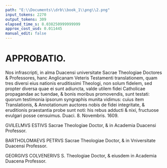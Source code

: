 ```yaml
---
path: "E:\\Documents\\drb\\book_1\\png\\2.png"
input_tokens: 2270
output_tokens: 309
elapsed_time_s: 8.038250999999999
approx_cost_usd: 0.011445
manual_edit: false
---
```

# APPROBATIO.

Nos infrascripti, in alma Duacensi universitate Sacrae Theologiae Doctores & Professores, hanc Anglicanam Veteris Testamenti translationem, quam tres diversi eius nationis eruditissimi Theologi, non solum fidelem, sed propter diversa quae ei sunt adiuncta, valde utilem fidei Catholicae propagandae ac tuendae, & bonis moribus promovendis, sunt testati: quorum testimonia ipsorum syngraphis munita vidimus: cuius item Translationis, & Annotationum auctores nobis de fidei integritate, & eruditionis praestantia probe sunt noti: his rebus adducti & nixi, fructuose evulgari posse censuimus. Duaci. 8. Novembris. 1609.

GVILELMVS ESTIVS Sacrae Theologiae Doctor, & in Academia Duacensi Professor.

BARTHOLOMAEVS PETRVS Sacrae Theologiae Doctor, & in Vniversitate Duacensi Professor.

GEORGIVS COLVENERIVS S. Theologiae Doctor, & eiusdem in Academia Duacena Professor.